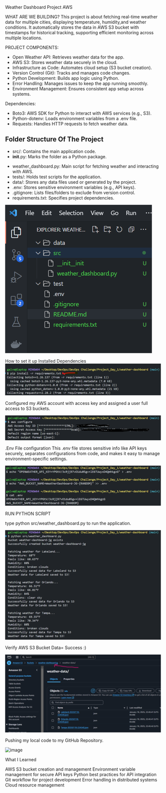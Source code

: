 Weather Dashboard Project AWS

WHAT ARE WE BUILDING? This project is about fetching real-time weather data for multiple cities, displaying temperature, humidity,and weather conditions. It automatically stores the data in AWS S3 bucket with timestamps for historical tracking, supporting efficient monitoring across multiple locations.

PROJECT COMPONENTS:

- Open Weather API: Retrieves weather data for the app.
- AWS S3: Stores weather data securely in the cloud.
- Infrastructure as Code: Automates cloud setup (S3 bucket creation).
- Version Control (Git): Tracks and manages code changes.
- Python Development: Builds app logic using Python.
- Error Handling: Manages issues to keep the app running smoothly.
- Environment Management: Ensures consistent app setup across systems.


Dependencies:

- Boto3: AWS SDK for Python to interact with AWS services (e.g., S3).
- Python-dotenv: Loads environment variables from a .env file.
- Requests: Handles HTTP requests to fetch weather data.

## Folder Structure Of The Project

* src/: Contains the main application code.
* __init__.py: Marks the folder as a Python package.
- weather_dashboard.py: Main script for fetching weather and interacting with AWS.
- tests/: Holds test scripts for the application.
- data/: Stores any data files used or generated by the project.
- .env: Stores sensitive environment variables (e.g., API keys).
- .gitignore: Lists files/folders to exclude from version control.
- requirements.txt: Specifies project dependencies.

![alt text](image.png)


How to set it up
Installed Dependencies
![alt text](image-1.png)

Configured my AWS account with access key and assigned a user full access to S3 buckets.

![alt text](image-2.png)

.Env File configuration
This .env file stores sensitive info like API keys securely, separates configurations from code, and makes it easy to manage environment-specific settings.

![alt text](image-5.png)


RUN PYTHON SCRIPT

type python src/weather_dashboard.py to run the application.

![alt text](image-6.png)


Verify AWS S3 Bucket Data= Success :)

![alt text](image-7.png)



Pushing my local code to my GitHub Repository.

![image](https://github.com/user-attachments/assets/61b2036a-647f-498b-bcd7-2d88c8d69d2d)



What I Learned

AWS S3 bucket creation and management
Environment variable management for secure API keys
Python best practices for API integration
Git workflow for project development
Error handling in distributed systems
Cloud resource management
